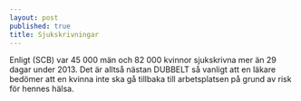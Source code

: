 ```yaml
---
layout: post
published: true
title: Sjukskrivningar
---
```



Enligt (SCB) var 45 000 män och 82 000 kvinnor sjukskrivna mer än 29 dagar under 2013. Det är alltså nästan DUBBELT så vanligt att en läkare bedömer att en kvinna inte ska gå tillbaka till arbetsplatsen på grund av risk för hennes hälsa.
